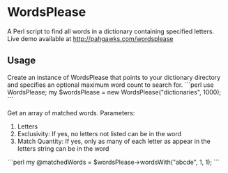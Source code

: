 <h1>WordsPlease</h1>
A Perl script to find all words in a dictionary containing specified letters.
Live demo available at <a href="http://pahgawks.com/wordsplease">http://pahgawks.com/wordsplease</a>

<h2>Usage</h2>
Create an instance of WordsPlease that points to your dictionary directory and specifies an optional maximum word count to search for.
```perl
use WordsPlease;
my $wordsPlease = new WordsPlease("dictionaries", 1000);
```

Get an array of matched words.
Parameters:
<ol>
	<li>Letters</li>
	<li>Exclusivity: If yes, no letters not listed can be in the word</li>
	<li>Match Quantity: If yes, only as many of each letter as appear in the letters string can be in the word</li>
</ol>
```perl
my @matchedWords = $wordsPlease->wordsWith("abcde", 1, 1);
```